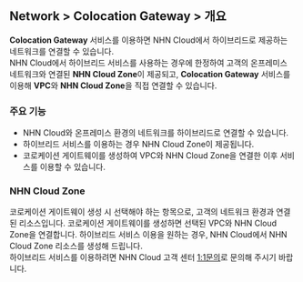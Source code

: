 ## Network > Colocation Gateway > 개요

**Colocation Gateway** 서비스를 이용하면 NHN Cloud에서 하이브리드로 제공하는 네트워크를 연결할 수 있습니다.<br>
NHN Cloud에서 하이브리드 서비스를 사용하는 경우에 한정하여 고객의 온프레미스 네트워크와 연결된 **NHN Cloud Zone**이 제공되고, **Colocation Gateway** 서비스를 이용해 **VPC**와 **NHN Cloud Zone**을 직접 연결할 수 있습니다.

### 주요 기능

* NHN Cloud와 온프레미스 환경의 네트워크를 하이브리드로 연결할 수 있습니다.
* 하이브리드 서비스를 이용하는 경우 NHN Cloud Zone이 제공됩니다.
* 코로케이션 게이트웨이를 생성하여 VPC와 NHN Cloud Zone을 연결한 이후 서비스를 이용할 수 있습니다.

### NHN Cloud Zone

코로케이션 게이트웨이 생성 시 선택해야 하는 항목으로, 고객의 네트워크 환경과 연결된 리소스입니다. 코로케이션 게이트웨이를 생성하면 선택된 VPC와 NHN Cloud Zone을 연결합니다. 하이브리드 서비스 이용을 원하는 경우, NHN Cloud에서 NHN Cloud Zone 리소스를 생성해 드립니다.<br>하이브리드 서비스를 이용하려면 NHN Cloud 고객 센터 [1:1문의](https://ngsc-nhncloud.com/kr/support/inquiry)로 문의해 주시기 바랍니다.
